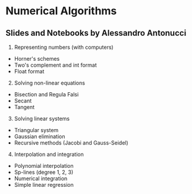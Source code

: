 # Numerical Algorithms
## Slides and Notebooks by Alessandro Antonucci
1. Representing numbers (with computers)
* Horner's schemes
* Two's complement and int format
* Float format
2. Solving non-linear equations
* Bisection and Regula Falsi
* Secant
* Tangent
3. Solving linear systems
* Triangular system
* Gaussian elimination
* Recursive methods (Jacobi and Gauss-Seidel)
4. Interpolation and integration
* Polynomial interpolation
* Sp-lines (degree 1, 2, 3)
* Numerical integration
* Simple linear regression
